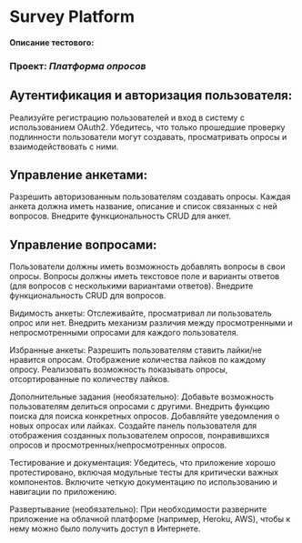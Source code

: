 # Survey Platform

#### Описание тестового:
### Проект: _Платформа опросов_

## Аутентификация и авторизация пользователя:
Реализуйте регистрацию пользователей и вход в систему с использованием OAuth2.
Убедитесь, что только прошедшие проверку подлинности пользователи могут создавать, просматривать опросы 
и взаимодействовать с ними.

## Управление анкетами:
Разрешить авторизованным пользователям создавать опросы.
Каждая анкета должна иметь название, описание и список связанных с ней вопросов.
Внедрите функциональность CRUD для анкет.

## Управление вопросами:
Пользователи должны иметь возможность добавлять вопросы в свои опросы.
Вопросы должны иметь текстовое поле и варианты ответов (для вопросов с несколькими вариантами ответов).
Внедрите функциональность CRUD для вопросов.

Видимость анкеты:
Отслеживайте, просматривал ли пользователь опрос или нет.
Внедрить механизм различия между просмотренными и непросмотренными опросами для каждого пользователя.

Избранные анкеты:
Разрешить пользователям ставить лайки/не нравится опросам.
Отображение количества лайков по каждому опросу.
Реализовать возможность показывать опросы, отсортированные по количеству лайков.

Дополнительные задания (необязательно):
Добавьте возможность пользователям делиться опросами с другими.
Внедрить функцию поиска для поиска конкретных опросов.
Добавляйте уведомления о новых опросах или лайках.
Создайте панель пользователя для отображения созданных пользователем опросов, понравившихся опросов и 
просмотренных/непросмотренных опросов.

Тестирование и документация:
Убедитесь, что приложение хорошо протестировано, включая модульные тесты для критически важных компонентов.
Включите четкую документацию по использованию и навигации по приложению.

Развертывание (необязательно):
При необходимости разверните приложение на облачной платформе (например, Heroku, AWS), чтобы к нему можно было 
получить доступ в Интернете.
